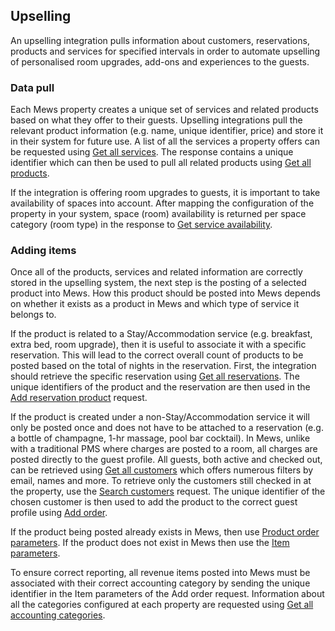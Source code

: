 ## Upselling

An upselling integration pulls information about customers, reservations, products and services for specified intervals in order to automate upselling of personalised room upgrades, add-ons and experiences to the guests.

### Data pull

Each Mews property creates a unique set of services and related products based on what they offer to their guests. Upselling integrations pull the relevant product information (e.g. name, unique identifier, price) and store it in their system for future use. A list of all the services a property offers can be requested using [Get all services](operations/services.md#get-all-services). The response contains a unique identifier which can then be used to pull all related products using [Get all products](operations/services.md#get-all-products). 

If the integration is offering room upgrades to guests, it is important to take availability of spaces into account. After mapping the configuration of the property in your system, space (room) availability is returned per space category (room type) in the response to [Get service availability](operations/services.md#get-service-availability).

### Adding items
Once all of the products, services and related information are correctly stored in the upselling system, the next step is the posting of a selected product into Mews. How this product should be posted into Mews depends on whether it exists as a product in Mews and which type of service it belongs to.

If the product is related to a Stay/Accommodation service (e.g. breakfast, extra bed, room upgrade), then it is useful to associate it with a specific reservation. This will lead to the correct overall count of products to be posted based on the total of nights in the reservation. First, the integration should retrieve the specific reservation using [Get all reservations](operations/reservations.md#get-all-reservations). The unique identifiers of the product and the reservation are then used in the [Add reservation product](operations/reservations.md#add-reservation-product) request. 

If the product is created under a non-Stay/Accommodation service it will only be posted once and does not have to be attached to a reservation (e.g. a bottle of champagne, 1-hr massage, pool bar cocktail). In Mews, unlike with a traditional PMS where charges are posted to a room, all charges are posted directly to the guest profile. All guests, both active and checked out, can be retrieved using [Get all customers](operations/customers.md#get-all-customers) which offers numerous filters by email, names and more. To retrieve only the customers still checked in at the property, use the [Search customers](operations/customers.md#search-customers) request. The unique identifier of the chosen customer is then used to add the product to the correct guest profile using [Add order](operations/services.md#add-order).

If the product being posted already exists in Mews, then use [Product order parameters](operations/services.md#product-order-parameters). If the product does not exist in Mews then use the [Item parameters](operations/services.md#item-parameters).

To ensure correct reporting, all revenue items posted into Mews must be associated with their correct accounting category by sending the unique identifier in the Item parameters of the Add order request. Information about all the categories configured at each property are requested using [Get all accounting categories](operations/finance.md#get-all-accounting-categories).
